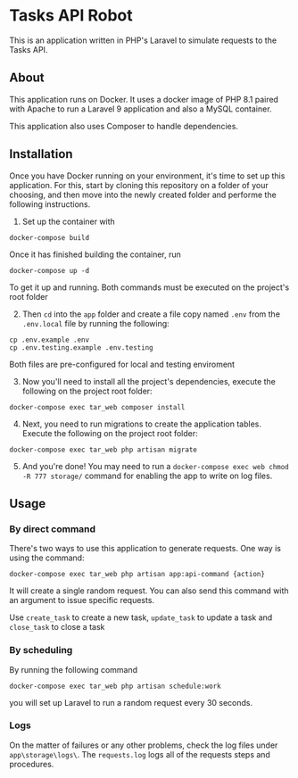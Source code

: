 # Tasks API Robot
This is an application written in PHP's Laravel to simulate requests to the Tasks API.

## About
This application runs on Docker. It uses a docker image of PHP 8.1 paired with Apache to run a Laravel 9 application and also a MySQL container.

This application also uses Composer to handle dependencies.

## Installation
Once you have Docker running on your environment, it's time to set up this application. For this, start by cloning this repository on a folder of your choosing, and then move into the newly created folder and performe the following instructions.

1. Set up the container with
```
docker-compose build
```
Once it has finished building the container, run
```
docker-compose up -d
```
To get it up and running. Both commands must be executed on the project's root folder

2. Then `cd` into the `app` folder and create a file copy named `.env` from the `.env.local` file by running the following:
```
cp .env.example .env
cp .env.testing.example .env.testing
```
Both files are pre-configured for local and testing enviroment

3. Now you'll need to install all the project's dependencies, execute the following on the project root folder:
```
docker-compose exec tar_web composer install
```

4. Next, you need to run migrations to create the application tables. Execute the following on the project root folder:
```
docker-compose exec tar_web php artisan migrate
```

5. And you're done! You may need to run a ```docker-compose exec web chmod -R 777 storage/``` command for enabling the app to write on log files.

## Usage
### By direct command
There's two ways to use this application to generate requests. One way is using the command:
```
docker-compose exec tar_web php artisan app:api-command {action}
```
It will create a single random request. You can also send this command with an argument to issue specific requests.

Use `create_task` to create a new task, `update_task` to update a task and `close_task` to close a task

### By scheduling
By running the following command
```
docker-compose exec tar_web php artisan schedule:work
```
you will set up Laravel to run a random request every 30 seconds.

### Logs
On the matter of failures or any other problems, check the log files under `app\storage\logs\`. The `requests.log` logs all of the requests steps and procedures.
